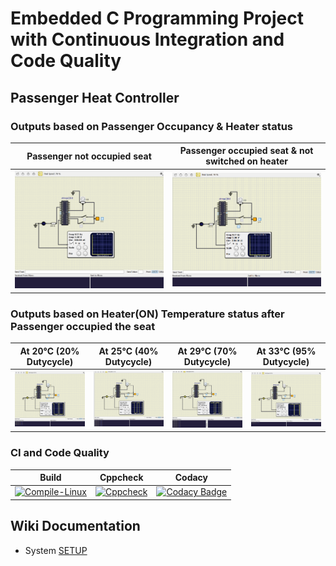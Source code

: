 # Embedded C Programming Project with Continuous Integration and Code Quality

## Passenger Heat Controller

### Outputs based on Passenger Occupancy & Heater status 

|Passenger not occupied seat|Passenger occupied seat & not switched on heater|
|:--:|:--:|
|![1](simulation/1.png)|![2](simulation/2.png)|

### Outputs based on Heater(ON) Temperature status after Passenger occupied the seat

|At 20°C (20% Dutycycle)|At 25°C (40% Dutycycle)|At 29°C (70% Dutycycle)|At 33°C (95% Dutycycle)|
|:--:|:--:|:--:|:--:|
|![20](simulation/20.png)|![25](simulation/25.png)|![29](simulation/29.png)|![33](simulation/33.png)|

### CI and Code Quality

|Build|Cppcheck|Codacy|
|:--:|:--:|:--:|
|[![Compile-Linux](https://github.com/256231/Emb-C/actions/workflows/Compile.yml/badge.svg)](https://github.com/256231/Emb-C/actions/workflows/Compile.yml)|[![Cppcheck](https://github.com/256231/Emb-C/actions/workflows/CodeQulaity.yml/badge.svg)](https://github.com/256231/Emb-C/actions/workflows/CodeQulaity.yml)|[![Codacy Badge](https://app.codacy.com/project/badge/Grade/643b7ca2b2dc4daba1e700c216bb87d9)](https://www.codacy.com/gh/Bharathgopal/Emb-C/dashboard?utm_source=github.com&amp;utm_medium=referral&amp;utm_content=Bharathgopal/Emb-C&amp;utm_campaign=Badge_Grade)|

## Wiki Documentation
* System [SETUP](https://github.com/Bharathgopal/Emb-C/wiki)
